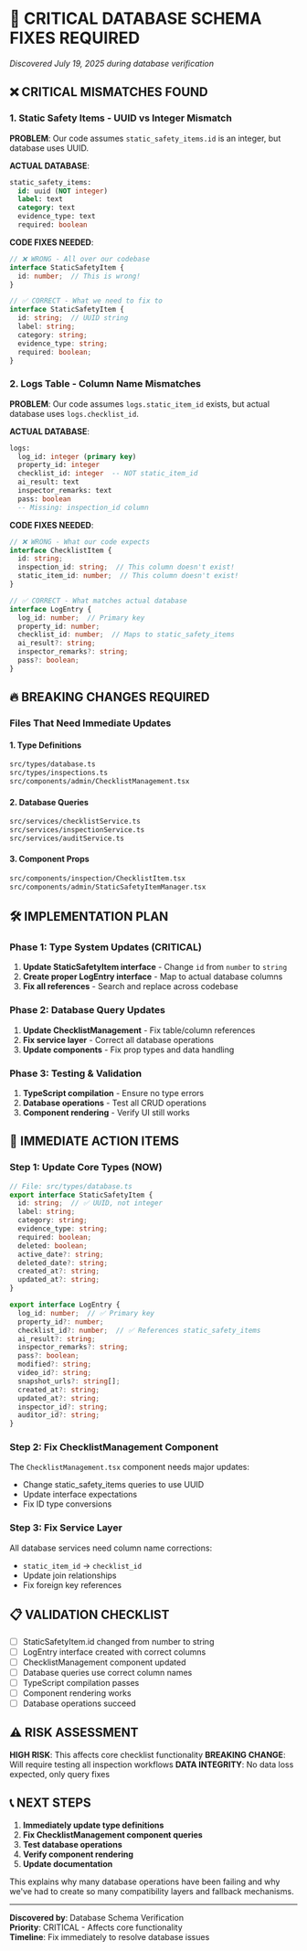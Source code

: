 # 🚨 CRITICAL DATABASE SCHEMA FIXES REQUIRED

*Discovered July 19, 2025 during database verification*

## **❌ CRITICAL MISMATCHES FOUND**

### **1. Static Safety Items - UUID vs Integer Mismatch**

**PROBLEM**: Our code assumes `static_safety_items.id` is an integer, but database uses UUID.

**ACTUAL DATABASE**:
```sql
static_safety_items:
  id: uuid (NOT integer)
  label: text
  category: text
  evidence_type: text
  required: boolean
```

**CODE FIXES NEEDED**:
```typescript
// ❌ WRONG - All over our codebase
interface StaticSafetyItem {
  id: number;  // This is wrong!
}

// ✅ CORRECT - What we need to fix to
interface StaticSafetyItem {
  id: string;  // UUID string
  label: string;
  category: string;
  evidence_type: string;
  required: boolean;
}
```

### **2. Logs Table - Column Name Mismatches**

**PROBLEM**: Our code assumes `logs.static_item_id` exists, but actual database uses `logs.checklist_id`.

**ACTUAL DATABASE**:
```sql
logs:
  log_id: integer (primary key)
  property_id: integer
  checklist_id: integer  -- NOT static_item_id
  ai_result: text
  inspector_remarks: text
  pass: boolean
  -- Missing: inspection_id column
```

**CODE FIXES NEEDED**:
```typescript
// ❌ WRONG - What our code expects
interface ChecklistItem {
  id: string;
  inspection_id: string;  // This column doesn't exist!
  static_item_id: number;  // This column doesn't exist!
}

// ✅ CORRECT - What matches actual database
interface LogEntry {
  log_id: number;  // Primary key
  property_id: number;
  checklist_id: number;  // Maps to static_safety_items
  ai_result?: string;
  inspector_remarks?: string;
  pass?: boolean;
}
```

## **🔥 BREAKING CHANGES REQUIRED**

### **Files That Need Immediate Updates**

#### **1. Type Definitions**
```bash
src/types/database.ts
src/types/inspections.ts
src/components/admin/ChecklistManagement.tsx
```

#### **2. Database Queries**
```bash
src/services/checklistService.ts
src/services/inspectionService.ts  
src/services/auditService.ts
```

#### **3. Component Props**
```bash
src/components/inspection/ChecklistItem.tsx
src/components/admin/StaticSafetyItemManager.tsx
```

## **🛠️ IMPLEMENTATION PLAN**

### **Phase 1: Type System Updates (CRITICAL)**
1. **Update StaticSafetyItem interface** - Change `id` from `number` to `string`
2. **Create proper LogEntry interface** - Map to actual database columns
3. **Fix all references** - Search and replace across codebase

### **Phase 2: Database Query Updates**
1. **Update ChecklistManagement** - Fix table/column references
2. **Fix service layer** - Correct all database operations
3. **Update components** - Fix prop types and data handling

### **Phase 3: Testing & Validation**
1. **TypeScript compilation** - Ensure no type errors
2. **Database operations** - Test all CRUD operations
3. **Component rendering** - Verify UI still works

## **🚨 IMMEDIATE ACTION ITEMS**

### **Step 1: Update Core Types (NOW)**
```typescript
// File: src/types/database.ts
export interface StaticSafetyItem {
  id: string;  // ✅ UUID, not integer
  label: string;
  category: string;
  evidence_type: string;
  required: boolean;
  deleted: boolean;
  active_date?: string;
  deleted_date?: string;
  created_at?: string;
  updated_at?: string;
}

export interface LogEntry {
  log_id: number;  // ✅ Primary key
  property_id?: number;
  checklist_id?: number;  // ✅ References static_safety_items
  ai_result?: string;
  inspector_remarks?: string;
  pass?: boolean;
  modified?: string;
  video_id?: string;
  snapshot_urls?: string[];
  created_at?: string;
  updated_at?: string;
  inspector_id?: string;
  auditor_id?: string;
}
```

### **Step 2: Fix ChecklistManagement Component**
The `ChecklistManagement.tsx` component needs major updates:
- Change static_safety_items queries to use UUID
- Update interface expectations
- Fix ID type conversions

### **Step 3: Fix Service Layer**
All database services need column name corrections:
- `static_item_id` → `checklist_id`
- Update join relationships
- Fix foreign key references

## **📋 VALIDATION CHECKLIST**

- [ ] StaticSafetyItem.id changed from number to string
- [ ] LogEntry interface created with correct columns  
- [ ] ChecklistManagement component updated
- [ ] Database queries use correct column names
- [ ] TypeScript compilation passes
- [ ] Component rendering works
- [ ] Database operations succeed

## **⚠️ RISK ASSESSMENT**

**HIGH RISK**: This affects core checklist functionality
**BREAKING CHANGE**: Will require testing all inspection workflows
**DATA INTEGRITY**: No data loss expected, only query fixes

## **📞 NEXT STEPS**

1. **Immediately update type definitions**
2. **Fix ChecklistManagement component queries**
3. **Test database operations**
4. **Verify component rendering**
5. **Update documentation**

This explains why many database operations have been failing and why we've had to create so many compatibility layers and fallback mechanisms.

---

**Discovered by**: Database Schema Verification  
**Priority**: CRITICAL - Affects core functionality  
**Timeline**: Fix immediately to resolve database issues
